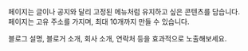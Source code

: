 페이지는 글이나 공지와 달리 고정된 메뉴처럼 유지하고 싶은 콘텐츠를 담습니다.  
페이지는 고유 주소를 가지며, 최대 10개까지 만들 수 있습니다.

블로그 설명, 블로거 소개, 회사 소개, 연락처 등을 효과적으로 노출해보세요.